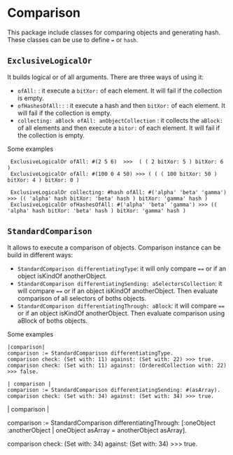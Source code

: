 # Comparison

This package include classes for comparing objects and generating hash. These classes can be use to define `=` or `hash`.

## `ExclusiveLogicalOr` 
It builds logical or of all arguments. There are three ways of using it: 
- `ofAll:` : it execute a `bitXor:` of each element. It will fail if the collection is empty.
- `ofHashesOfAll::` : it execute a hash and then `bitXor:` of each element. It will fail if the collection is empty.
- `collecting: aBlock ofAll: anObjectCollection` : it collects the `aBlock:` of all elements and then execute a `bitor:` of each element. It will fail if the collection is empty.

Some examples

```smalltalk
 ExclusiveLogicalOr ofAll: #(2 5 6)  >>>  ( ( 2 bitXor: 5 ) bitXor: 6 )
 ExclusiveLogicalOr ofAll: #(100 0 4 50) >>> ( ( ( 100 bitXor: 50 ) bitXor: 4 ) bitXor: 0 )
 
 ExclusiveLogicalOr collecting: #hash ofAll: #('alpha' 'beta' 'gamma') >>> (( 'alpha' hash bitXor: 'beta' hash ) bitXor: 'gamma' hash )
 ExclusiveLogicalOr ofHashesOfAll: #('alpha' 'beta' 'gamma') >>> (( 'alpha' hash bitXor: 'beta' hash ) bitXor: 'gamma' hash ) 
```

## `StandardComparison`
It allows to execute a comparison of objects. Comparison instance can be build in different ways:

- `StandardComparison differentiatingType`: it will only compare `==` or if an object isKindOf anotherObject. 
- `StandardComparison differentiatingSending: aSelectorsCollection`: it will compare `==` or if an object isKindOf anotherObject. Then evaluate comparison of all selectors of boths objects.
- `StandardComparison differentiatingThrough: aBlock`: it will compare `==` or if an object isKindOf anotherObject. Then evaluate comparison using aBlock of boths objects.

Some examples

```smalltalk
|comparison|
comparison := StandardComparison differentiatingType.
comparison check: (Set with: 11) against: (Set with: 22) >>> true.
comparison check: (Set with: 11) against: (OrderedCollection with: 22) >>> false.
```

```
| comparison |
comparison := StandardComparison differentiatingSending: #(asArray).
comparison check: (Set with: 34) against: (Set with: 34) >>> true.

```
| comparison |

comparison :=
StandardComparison differentiatingThrough: [:oneObject :anotherObject |
oneObject asArray = anotherObject asArray].

comparison check: (Set with: 34) against: (Set with: 34) >>> true.
```



